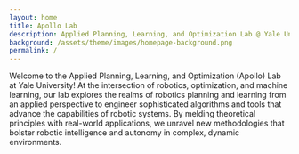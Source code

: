 ```yaml
---
layout: home
title: Apollo Lab
description: Applied Planning, Learning, and Optimization Lab @ Yale University
background: /assets/theme/images/homepage-background.png
permalink: /
---
```


Welcome to the Applied Planning, Learning, and Optimization (Apollo) Lab at Yale University! At the intersection of robotics, optimization, and machine learning, our lab explores the realms of robotics planning and learning from an applied perspective to engineer sophisticated algorithms and tools that advance the capabilities of robotic systems. By melding theoretical principles with real-world applications, we unravel new methodologies that bolster robotic intelligence and autonomy in complex, dynamic environments.
